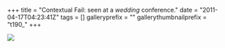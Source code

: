 +++
title = "Contextual Fail: seen at a *wedding* conference."
date = "2011-04-17T04:23:41Z"
tags = []
galleryprefix = ""
gallerythumbnailprefix = "t190_"
+++

![](/post/contextual-fail-seen-at-a-wedding-conference/image.jpg)

